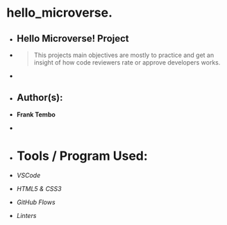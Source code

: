 # hello_microverse.
+ ## Hello Microverse! Project
+ > This projects main objectives are mostly to    practice and get an insight of how code reviewers rate or approve developers works.
+
+ ## Author(s):

+ **Frank Tembo**
+
+ # Tools / Program Used:
+ *VSCode*
+ *HTML5 & CSS3*
+ *GitHub Flows*
+ *Linters*